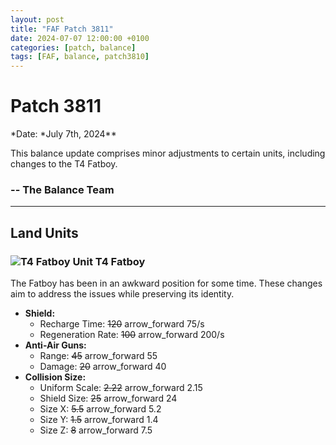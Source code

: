 ```yaml
---
layout: post
title: "FAF Patch 3811"
date: 2024-07-07 12:00:00 +0100
categories: [patch, balance]
tags: [FAF, balance, patch3810]
---
```


# Patch 3811

*Date: *July 7th, 2024\*\*

This balance update comprises minor adjustments to certain units, including changes to the T4 Fatboy.

### -- The Balance Team

---

## Land Units

### ![T4 Fatboy Unit](/assets/images/units/uef/land/T4Fatboy.png) T4 Fatboy

The Fatboy has been in an awkward position for some time. These changes aim to address the issues while preserving its identity.

- **Shield:**
  - Recharge Time: ~~120~~ <span class="material-symbols-outlined">
    arrow_forward
    </span> 75/s
  - Regeneration Rate: ~~100~~ <span class="material-symbols-outlined">
    arrow_forward
    </span> 200/s
- **Anti-Air Guns:**
  - Range: ~~45~~ <span class="material-symbols-outlined">
    arrow_forward
    </span> 55
  - Damage: ~~20~~ <span class="material-symbols-outlined">
    arrow_forward
    </span> 40
- **Collision Size:**
  - Uniform Scale: ~~2.22~~ <span class="material-symbols-outlined">
    arrow_forward
    </span> 2.15
  - Shield Size: ~~25~~ <span class="material-symbols-outlined">
    arrow_forward
    </span> 24
  - Size X: ~~5.5~~ <span class="material-symbols-outlined">
    arrow_forward
    </span> 5.2
  - Size Y: ~~1.5~~ <span class="material-symbols-outlined">
    arrow_forward
    </span> 1.4
  - Size Z: ~~8~~ <span class="material-symbols-outlined">
    arrow_forward
    </span> 7.5
